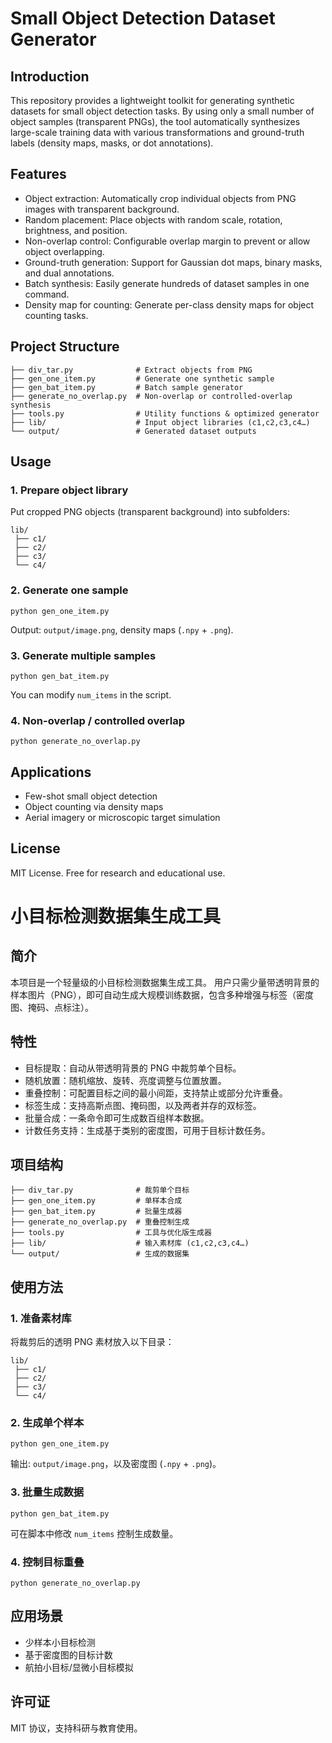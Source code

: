 # Small Object Detection Dataset Generator

## Introduction
This repository provides a lightweight toolkit for generating synthetic datasets for small object detection tasks.
By using only a small number of object samples (transparent PNGs), the tool automatically synthesizes large-scale training data with various transformations and ground-truth labels (density maps, masks, or dot annotations).

## Features
- Object extraction: Automatically crop individual objects from PNG images with transparent background.
- Random placement: Place objects with random scale, rotation, brightness, and position.
- Non-overlap control: Configurable overlap margin to prevent or allow object overlapping.
- Ground-truth generation: Support for Gaussian dot maps, binary masks, and dual annotations.
- Batch synthesis: Easily generate hundreds of dataset samples in one command.
- Density map for counting: Generate per-class density maps for object counting tasks.

## Project Structure
```
├── div_tar.py              # Extract objects from PNG
├── gen_one_item.py         # Generate one synthetic sample
├── gen_bat_item.py         # Batch sample generator
├── generate_no_overlap.py  # Non-overlap or controlled-overlap synthesis
├── tools.py                # Utility functions & optimized generator
├── lib/                    # Input object libraries (c1,c2,c3,c4…)
└── output/                 # Generated dataset outputs
```

## Usage
### 1. Prepare object library
Put cropped PNG objects (transparent background) into subfolders:
```
lib/
 ├── c1/
 ├── c2/
 ├── c3/
 └── c4/
```

### 2. Generate one sample
```
python gen_one_item.py
```
Output: `output/image.png`, density maps (`.npy` + `.png`).

### 3. Generate multiple samples
```
python gen_bat_item.py
```
You can modify `num_items` in the script.

### 4. Non-overlap / controlled overlap
```
python generate_no_overlap.py
```

## Applications
- Few-shot small object detection
- Object counting via density maps
- Aerial imagery or microscopic target simulation

## License
MIT License. Free for research and educational use.


# 小目标检测数据集生成工具

## 简介
本项目是一个轻量级的小目标检测数据集生成工具。
用户只需少量带透明背景的样本图片（PNG），即可自动生成大规模训练数据，包含多种增强与标签（密度图、掩码、点标注）。

## 特性
- 目标提取：自动从带透明背景的 PNG 中裁剪单个目标。
- 随机放置：随机缩放、旋转、亮度调整与位置放置。
- 重叠控制：可配置目标之间的最小间距，支持禁止或部分允许重叠。
- 标签生成：支持高斯点图、掩码图，以及两者并存的双标签。
- 批量合成：一条命令即可生成数百组样本数据。
- 计数任务支持：生成基于类别的密度图，可用于目标计数任务。

## 项目结构
```
├── div_tar.py              # 裁剪单个目标
├── gen_one_item.py         # 单样本合成
├── gen_bat_item.py         # 批量生成器
├── generate_no_overlap.py  # 重叠控制生成
├── tools.py                # 工具与优化版生成器
├── lib/                    # 输入素材库 (c1,c2,c3,c4…)
└── output/                 # 生成的数据集
```

## 使用方法
### 1. 准备素材库
将裁剪后的透明 PNG 素材放入以下目录：
```
lib/
 ├── c1/
 ├── c2/
 ├── c3/
 └── c4/
```

### 2. 生成单个样本
```
python gen_one_item.py
```
输出: `output/image.png`，以及密度图 (`.npy` + `.png`)。

### 3. 批量生成数据
```
python gen_bat_item.py
```
可在脚本中修改 `num_items` 控制生成数量。

### 4. 控制目标重叠
```
python generate_no_overlap.py
```

## 应用场景
- 少样本小目标检测
- 基于密度图的目标计数
- 航拍小目标/显微小目标模拟

## 许可证
MIT 协议，支持科研与教育使用。
